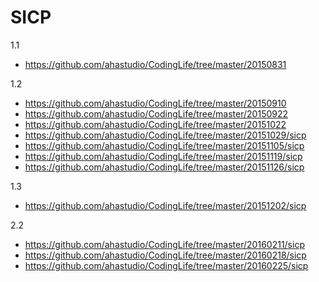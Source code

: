 SICP
====

1.1
- https://github.com/ahastudio/CodingLife/tree/master/20150831

1.2
- https://github.com/ahastudio/CodingLife/tree/master/20150910
- https://github.com/ahastudio/CodingLife/tree/master/20150922
- https://github.com/ahastudio/CodingLife/tree/master/20151022
- https://github.com/ahastudio/CodingLife/tree/master/20151029/sicp
- https://github.com/ahastudio/CodingLife/tree/master/20151105/sicp
- https://github.com/ahastudio/CodingLife/tree/master/20151119/sicp
- https://github.com/ahastudio/CodingLife/tree/master/20151126/sicp

1.3
- https://github.com/ahastudio/CodingLife/tree/master/20151202/sicp

2.2
- https://github.com/ahastudio/CodingLife/tree/master/20160211/sicp
- https://github.com/ahastudio/CodingLife/tree/master/20160218/sicp
- https://github.com/ahastudio/CodingLife/tree/master/20160225/sicp
